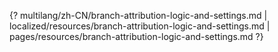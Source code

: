 {? multilang/zh-CN/branch-attribution-logic-and-settings.md | localized/resources/branch-attribution-logic-and-settings.md | pages/resources/branch-attribution-logic-and-settings.md ?}
